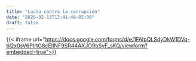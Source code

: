 ```yaml
---
title: "Lucha contra la corrupción"
date: "2020-02-13T13:41:49-05:00"
draft: false
---
```


{{< iframe url="https://docs.google.com/forms/d/e/1FAIpQLSdyDkW1DVq-6l2x0sV6PIrtG8cEIINF9SR44AXJO9bSyF_sKQ/viewform?embedded=true">}}
